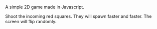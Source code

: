 A simple 2D game made in Javascript.

Shoot the incoming red squares. They will spawn faster and faster. The screen will flip randomly.
